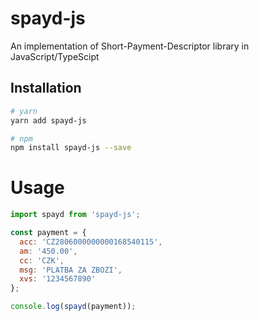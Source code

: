 # spayd-js

An implementation of Short-Payment-Descriptor library in JavaScript/TypeScipt

## Installation

```bash
# yarn
yarn add spayd-js

# npm
npm install spayd-js --save
```

# Usage

```js
import spayd from 'spayd-js';

const payment = {
  acc: 'CZ2806000000000168540115',
  am: '450.00',
  cc: 'CZK',
  msg: 'PLATBA ZA ZBOZI',
  xvs: '1234567890'
};

console.log(spayd(payment));
```
